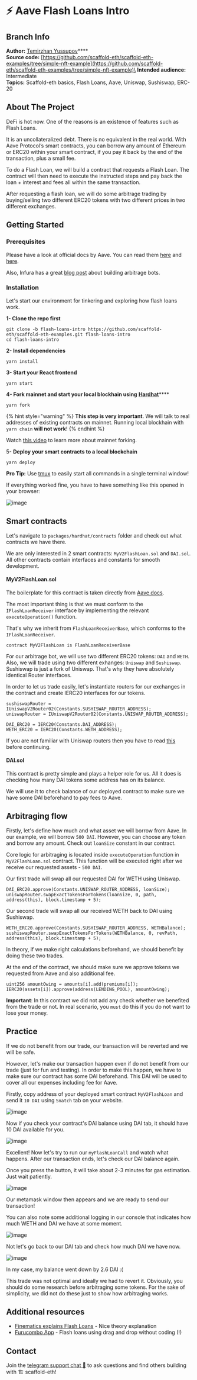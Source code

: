# ⚡️     Aave Flash Loans Intro

## Branch Info

**Author:** [Temirzhan Yussupov](https://github.com/ironsoul0)****\
**Source code:** [https://github.com/scaffold-eth/scaffold-eth-examples/tree/simple-nft-example](https://github.com/scaffold-eth/scaffold-eth-examples/tree/simple-nft-example)\
**Intended audience:** Intermediate\
**Topics:** Scaffold-eth basics, Flash Loans, Aave, Uniswap, Sushiswap, ERC-20

## About The Project

DeFi is hot now. One of the reasons is an existence of features such as Flash Loans.

It is an uncollateralized debt. There is no equivalent in the real world. With Aave Protocol’s smart contracts, you can borrow any amount of Ethereum or ERC20 within your smart contract, if you pay it back by the end of the transaction, plus a small fee.

To do a Flash Loan, we will build a contract that requests a Flash Loan. The contract will then need to execute the instructed steps and pay back the loan + interest and fees all within the same transaction.

After requesting a flash loan, we will do some arbitrage trading by buying/selling two different ERC20 tokens with two different prices in two different exchanges.

## Getting Started

### Prerequisites

Please have a look at official docs by Aave. You can read them [here](https://docs.aave.com/faq/flash-loans) and [here](https://docs.aave.com/developers/guides/flash-loans).

Also, Infura has a great [blog post](https://blog.infura.io/build-a-flash-loan-arbitrage-bot-on-infura-part-i/) about building arbitrage bots.

### Installation

Let's start our environment for tinkering and exploring how flash loans work.

**1- Clone the repo first**

```
git clone -b flash-loans-intro https://github.com/scaffold-eth/scaffold-eth-examples.git flash-loans-intro
cd flash-loans-intro
```

**2- Install dependencies**

```
yarn install
```

**3- Start your React frontend**

```
yarn start
```

**4- Fork mainnet and start your local blockhain using** [**Hardhat**](https://hardhat.org/)****

```
yarn fork
```

{% hint style="warning" %}
**This step is very important**. We will talk to real addresses of existing contracts on mainnet. Running local blockhain with `yarn chain` **will not work**!
{% endhint %}

Watch [this video](https://www.youtube.com/watch?v=xcBT4Jmi5TM\&feature=youtu.be) to learn more about mainnet forking.

5- **Deploy your smart contracts to a local blockchain**

```
yarn deploy
```

**Pro Tip:** Use [tmux](https://linuxize.com/post/getting-started-with-tmux/) to easily start all commands in a single terminal window!

If everything worked fine, you have to have something like this opened in your browser:

![image](https://github.com/austintgriffith/scaffold-eth/raw/flash-loans-intro/resources/browser.png)

## Smart contracts

Let's navigate to `packages/hardhat/contracts` folder and check out what contracts we have there.

We are only interested in 2 smart contracts: `MyV2FlashLoan.sol` and `DAI.sol`. All other contracts contain interfaces and constants for smooth development.

#### MyV2FlashLoan.sol

The boilerplate for this contract is taken directly from [Aave docs](https://docs.aave.com/developers/guides/flash-loans).

The most important thing is that we must conform to the `IFlashLoanReceiver` interface by implementing the relevant `executeOperation()` function.

That's why we inherit from `FlashLoanReceiverBase`, which conforms to the `IFlashLoanReceiver`.

```
contract MyV2FlashLoan is FlashLoanReceiverBase
```

For our arbitrage bot, we will use two different ERC20 tokens: `DAI` and `WETH`. Also, we will trade using two different exhanges: `Uniswap` and `Sushiswap`. Sushiswap is just a fork of Uniswap. That's why they have absolutely identical Router interfaces.

In order to let us trade easily, let's instantiate routers for our exchanges in the contract and create IERC20 interfaces for our tokens.

```
sushiswapRouter = IUniswapV2Router02(Constants.SUSHISWAP_ROUTER_ADDRESS);
uniswapRouter = IUniswapV2Router02(Constants.UNISWAP_ROUTER_ADDRESS);

DAI_ERC20 = IERC20(Constants.DAI_ADDRESS);
WETH_ERC20 = IERC20(Constants.WETH_ADDRESS);
```

If you are not familiar with Uniswap routers then you have to read [this](https://uniswap.org/docs/v2/smart-contracts/router02/) before continuing.

#### DAI.sol

This contract is pretty simple and plays a helper role for us. All it does is checking how many DAI tokens some address has on its balance.

We will use it to check balance of our deployed contract to make sure we have some DAI beforehand to pay fees to Aave.

## Arbitraging flow

Firstly, let's define how much and what asset we will borrow from Aave. In our example, we will borrow `500 DAI`. However, you can choose any token and borrow any amount. Check out `loanSize` constant in our contract.

Core logic for arbitraging is located inside `executeOperation` function in `MyV2FlashLoan.sol` contract. This function will be executed right after we receive our requested assets - `500 DAI`.

Our first trade will swap all our requested DAI for WETH using Uniswap.

```
DAI_ERC20.approve(Constants.UNISWAP_ROUTER_ADDRESS, loanSize);
uniswapRouter.swapExactTokensForTokens(loanSize, 0, path, address(this), block.timestamp + 5);
```

Our second trade will swap all our received WETH back to DAI using Sushiswap.

```
WETH_ERC20.approve(Constants.SUSHISWAP_ROUTER_ADDRESS, WETHBalance);
sushiswapRouter.swapExactTokensForTokens(WETHBalance, 0, revPath, address(this), block.timestamp + 5);
```

In theory, if we make right calculations beforehand, we should benefit by doing these two trades.

At the end of the contract, we should make sure we approve tokens we requested from Aave and also additional fee.

```
uint256 amountOwing = amounts[i].add(premiums[i]);
IERC20(assets[i]).approve(address(LENDING_POOL), amountOwing);
```

**Important**: In this contract we did not add any check whether we benefited from the trade or not. In real scenario, you `must` do this if you do not want to lose your money.

## Practice

If we do not benefit from our trade, our transaction will be reverted and we will be safe.

However, let's make our transaction happen even if do not benefit from our trade (just for fun and testing). In order to make this happen, we have to make sure our contract has some DAI beforehand. This DAI will be used to cover all our expenses including fee for Aave.

Firstly, copy address of your deployed smart contract `MyV2FlashLoan` and send it `10 DAI` using `Snatch` tab on your website.

![image](https://github.com/austintgriffith/scaffold-eth/raw/flash-loans-intro/resources/grab.png)

Now if you check your contract's DAI balance using DAI tab, it should have 10 DAI available for you.

![image](https://github.com/austintgriffith/scaffold-eth/raw/flash-loans-intro/resources/dai.png)

Excellent! Now let's try to run our `myFlashLoanCall` and watch what happens. After our transaction ends, let's check our DAI balance again.

Once you press the button, it will take about 2-3 minutes for gas estimation. Just wait patiently.

![image](https://github.com/austintgriffith/scaffold-eth/raw/flash-loans-intro/resources/metamask.png)

Our metamask window then appears and we are ready to send our transaction!

You can also note some additional logging in our console that indicates how much WETH and DAI we have at some moment.

![image](https://github.com/austintgriffith/scaffold-eth/raw/flash-loans-intro/resources/logging.png)

Not let's go back to our DAI tab and check how much DAI we have now.

![image](https://github.com/austintgriffith/scaffold-eth/raw/flash-loans-intro/resources/lost.png)

In my case, my balance went down by 2.6 DAI :(

This trade was not optimal and ideally we had to revert it. Obviously, you should do some research before arbitraging some tokens. For the sake of simplicity, we did not do these just to show how arbitraging works.

## Additional resources

* [Finematics explains Flash Loans](https://www.youtube.com/watch?v=mCJUhnXQ76s) - Nice theory explanation
* [Furucombo App](https://furucombo.app/) - Flash loans using drag and drop without coding (!)

## Contact

Join the [telegram support chat 💬](https://t.me/joinchat/KByvmRe5wkR-8F\_zz6AjpA) to ask questions and find others building with 🏗 scaffold-eth!
